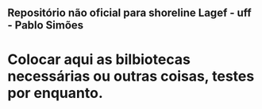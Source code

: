 ## Repositório não oficial para shoreline Lagef - uff - Pablo Simões

# Colocar aqui as bilbiotecas necessárias ou outras coisas, testes por enquanto. 
